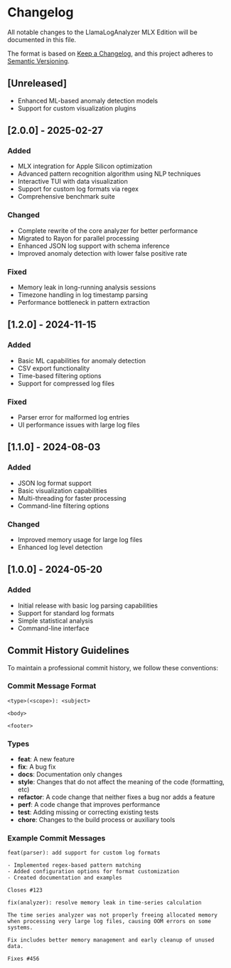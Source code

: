 # Changelog

All notable changes to the LlamaLogAnalyzer MLX Edition will be documented in this file.

The format is based on [Keep a Changelog](https://keepachangelog.com/en/1.0.0/),
and this project adheres to [Semantic Versioning](https://semver.org/spec/v2.0.0.html).

## [Unreleased]
- Enhanced ML-based anomaly detection models
- Support for custom visualization plugins

## [2.0.0] - 2025-02-27
### Added
- MLX integration for Apple Silicon optimization
- Advanced pattern recognition algorithm using NLP techniques
- Interactive TUI with data visualization
- Support for custom log formats via regex
- Comprehensive benchmark suite

### Changed
- Complete rewrite of the core analyzer for better performance
- Migrated to Rayon for parallel processing
- Enhanced JSON log support with schema inference
- Improved anomaly detection with lower false positive rate

### Fixed
- Memory leak in long-running analysis sessions
- Timezone handling in log timestamp parsing
- Performance bottleneck in pattern extraction

## [1.2.0] - 2024-11-15
### Added
- Basic ML capabilities for anomaly detection
- CSV export functionality
- Time-based filtering options
- Support for compressed log files

### Fixed
- Parser error for malformed log entries
- UI performance issues with large log files

## [1.1.0] - 2024-08-03
### Added
- JSON log format support
- Basic visualization capabilities
- Multi-threading for faster processing
- Command-line filtering options

### Changed
- Improved memory usage for large log files
- Enhanced log level detection

## [1.0.0] - 2024-05-20
### Added
- Initial release with basic log parsing capabilities
- Support for standard log formats
- Simple statistical analysis
- Command-line interface

## Commit History Guidelines

To maintain a professional commit history, we follow these conventions:

### Commit Message Format
```
<type>(<scope>): <subject>

<body>

<footer>
```

### Types
- **feat**: A new feature
- **fix**: A bug fix
- **docs**: Documentation only changes
- **style**: Changes that do not affect the meaning of the code (formatting, etc)
- **refactor**: A code change that neither fixes a bug nor adds a feature
- **perf**: A code change that improves performance
- **test**: Adding missing or correcting existing tests
- **chore**: Changes to the build process or auxiliary tools

### Example Commit Messages
```
feat(parser): add support for custom log formats

- Implemented regex-based pattern matching
- Added configuration options for format customization
- Created documentation and examples

Closes #123
```

```
fix(analyzer): resolve memory leak in time-series calculation

The time series analyzer was not properly freeing allocated memory
when processing very large log files, causing OOM errors on some systems.

Fix includes better memory management and early cleanup of unused data.

Fixes #456
